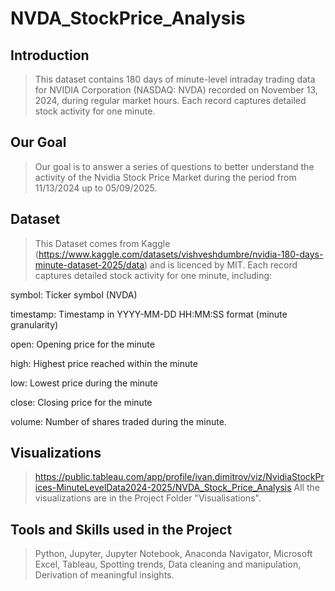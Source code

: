 # **NVDA_StockPrice_Analysis**
## **Introduction**
> This dataset contains 180 days of minute-level intraday trading data for NVIDIA Corporation (NASDAQ: NVDA) recorded on November 13, 2024, during regular market hours. Each record captures detailed stock activity for one minute.
## **Our Goal**
> Our goal is to answer a series of questions to better understand the activity of the Nvidia Stock Price Market during the period from 11/13/2024 up to 05/09/2025.
## **Dataset**
> This Dataset comes from Kaggle (https://www.kaggle.com/datasets/vishveshdumbre/nvidia-180-days-minute-dataset-2025/data) and is licenced by MIT. Each record captures detailed stock activity for one minute, including:

symbol: Ticker symbol (NVDA)

timestamp: Timestamp in YYYY-MM-DD HH:MM:SS format (minute granularity)

open: Opening price for the minute

high: Highest price reached within the minute

low: Lowest price during the minute

close: Closing price for the minute

volume: Number of shares traded during the minute.
## **Visualizations**
> https://public.tableau.com/app/profile/ivan.dimitrov/viz/NvidiaStockPrices-MinuteLevelData2024-2025/NVDA_Stock_Price_Analysis
> All the visualizations are in the Project Folder "Visualisations".
## **Tools and Skills used in the Project**
> Python, Jupyter, Jupyter Notebook, Anaconda Navigator, Microsoft Excel, Tableau, Spotting trends, Data cleaning and manipulation, Derivation of meaningful insights.
